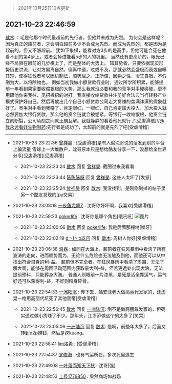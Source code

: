 > 2021年10月25日10点更新
<link rel="stylesheet" href="https://cdn.jsdelivr.net/gh/taotie6/sampleJSON@main/css/photo_show.css">
<meta name="referrer" content="no-referrer" />


 ## 2021-10-23 22:46:59 

 [㪚木](https://www.coolapk.com/feed/30902928?shareKey=OWE5ZmIyNWFmNzRhNjE3NDIzOWY~) ：毛是他那个时代最超前的先行者，但他并未成为先烈。
为何会是这样呢？
因为真正的超前者，才会明白超前多少不会成为先烈。而成为先烈的，都是因为是超前的，但又不够超前。
犹如下象棋，能看对方3步的是高手，但他可能会死在他看不到的第4步上，或者会掉进能看5步的人的坑里。
当然还有更高阶的<!--break-->，眼光已经不局限在眼前的几步棋上了，而是整体的大势上。
知其势者，只要依据现实形势历史洪流，让对方偏离自然，偏离中道，过或不及，那就必然会盛极而衰或自曝其短，使得征伐者可以因机制法，顺势屈之。正所谓，因物之性，令其自戮，不假刑为大，以将除物也。
例如当初我做小额贷款行业时，通过所学所积累，能够提前一年看到果家要收缩银根的大势，那么我就没必要和我的竞争对手硬碰硬。更不用跟他你来我往、见招拆招的对打。我直接收缩贷款并注册好合法典当行转移产业模式保护好自己，然后再放出几个自己小额贷款公司走大贷赚的盆满钵满的假象就好了。竞争对手看到我赚了，肯定眼红，一眼红，自己肯定加大投入，加大投入就必然要加大银行贷款，那么他的资金链就会被绷紧。等银行一收缩银根，他资金链立刻断裂，公司顷刻之间就土崩瓦解。我就静静的看着他死就行了[受虐滑稽]//<a class="feed-link-uname" href="/u/我永远看好生物制药">@我永远看好生物制药</a>:先行者是成功了，太超前的就是先烈了吧[受虐滑稽] 

<div class="album">
</div>

 ------- 

- 2021-10-23 23:22:36 [曾祥昊](uid=6695078) : [受虐滑稽]是有人偷沈哥说的话发到别的平台上骗流量
雪球上一大堆散户，沈哥原本只是想给酷友分享一下，没想给全世界分享[受虐滑稽][受虐滑稽] 

    - 2021-10-23 23:23:24 [㪚木](uid=1081091) 回复 [曾祥昊](uid=6695078): 截图过来我看看 

    - 2021-10-23 23:23:44 [陈陈陈呀](uid=764269) 回复 [曾祥昊](uid=6695078): 这些人太坏了[发怒] 

    - 2021-10-23 23:25:24 [曾祥昊](uid=6695078) 回复 [㪚木](uid=1081091): 我没找到，是刚刚删掉的帖子里另一个酷友发现的[py交易] 

- 2021-10-23 23:08:18 [一夜鱼龙舞Z](uid=2440130) : 沈哥你好坏啊，我喜欢[受虐滑稽] 

- 2021-10-23 22:59:23 [pokerlife](uid=575409) : 沈哥你是哪个角色[哦吼吼] ![图片](https://image.coolapk.com/feed/2021/1023/22/575409_86c4f5a6_1021_7566@600x306.jpeg)

    - 2021-10-23 23:00:06 [㪚木](uid=1081091) 回复 [pokerlife](uid=575409): 我是后面那棵树[呲牙] 

    - 2021-10-23 23:02:19 [d丶I丶b玖月](uid=2952537) 回复 [㪚木](uid=1081091): 周树人你好[受虐滑稽] 

- 2021-10-23 23:06:38 [浪霖](uid=763384) : 如同在大海上，超前者在狂风暴雨中看清了所有波涛的走向，进而顺势而为，无论什么危险也无法触及到他，而他还可以从中找出符合自身的利-益。
超前但不完全者，在狂风暴雨中看清了周围，无法了解大局，能够在周围活动范围内获取最大利-益，但若更远处出现大浪，无法提前预料，只能葬身大海。<!--break-->
普通人则眼前一片漆黑，是死是活全靠运气，运气好还可以获得利-益，不好则粉身碎骨。 

- 2021-10-23 22:54:33 [一洲陆沉](uid=889471) : 传下去，酷安沈老大做高丽代发家的，还虚晃一枪用高丽代坑死了其他黑带[受虐滑稽] 

    - 2021-10-23 22:56:45 [㪚木](uid=1081091) 回复 [一洲陆沉](uid=889471): 倒不是做高丽戴发家的，但确实通过做小贷赚了不少。那年头，江浙沪做这个的太多了[笑哭] 

    - 2021-10-23 23:05:06 [一洲陆沉](uid=889471) 回复 [㪚木](uid=1081091): 是啊，前些年太多了，后面又转到p2p捞钱，然后是挖kuang。 

- 2021-10-23 22:58:41 [lim洛希](uid=816320) : [受虐滑稽] 

- 2021-10-23 22:54:37 [罗修海](uid=3774701) : 也有气运所在，多次死里逃生 

- 2021-10-23 22:49:08 [一叶落而知天下秋](uid=476266) : 沈哥[强] 

- 2021-10-23 22:48:53 [工号1779850](uid=1779850) : 果然商场如战场 

